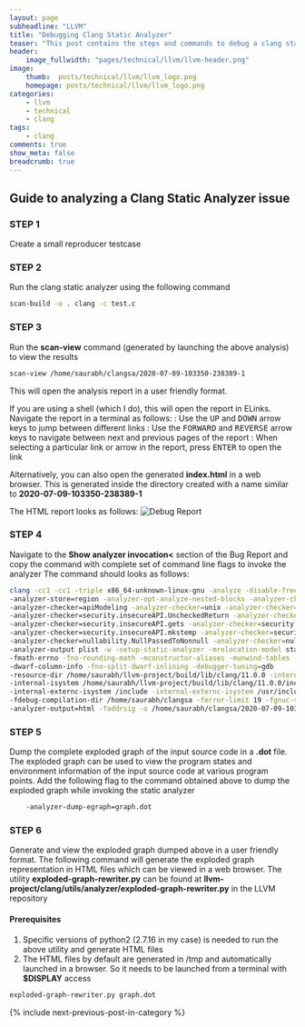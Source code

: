 ```yaml
---
layout: page
subheadline: "LLVM"
title: "Debugging Clang Static Analyzer"
teaser: "This post contains the steps and commands to debug a clang static analyzer issue. The contents of this post have been derived from various presentations and tutorials created by LLVM developers and conferences"
header:
    image_fullwidth: "pages/technical/llvm/llvm-header.png"
image:
    thumb:  posts/technical/llvm/llvm_logo.png
    homepage: posts/technical/llvm/llvm_logo.png
categories:
    - llvm
    - technical
    - clang
tags:
    - clang
comments: true
show_meta: false
breadcrumb: true
---
```


## Guide to analyzing a Clang Static Analyzer issue
### STEP 1
Create a small reproducer testcase 

### STEP 2
Run the clang static analyzer using the following command
~~~ bash
scan-build -o . clang -c test.c
~~~

### STEP 3
Run the **scan-view** command (generated by launching the above analysis) to view the results
~~~ bash
scan-view /home/saurabh/clangsa/2020-07-09-103350-238389-1
~~~
This will open the analysis report in a user friendly format.

If you are using a shell (which I do), this will open the report in ELinks. Navigate the report in a terminal as follows:
  : Use the <kbd>UP</kbd> and <kbd>DOWN</kbd> arrow keys to jump between different links
  : Use the <kbd>FORWARD</kbd> and <kbd>REVERSE</kbd> arrow keys to navigate between next and previous pages of the report
  : When selecting a particular link or arrow in the report, press <kbd>ENTER</kbd> to open the link

Alternatively, you can also open the generated **index.html** in a web browser. This is generated inside the directory created with a name similar to **2020-07-09-103350-238389-1**

The HTML report looks as follows:
![Debug Report]({{site.urlimg}}posts\technical\llvm\clangsa-debugging\DebugReport.PNG)

### STEP 4
Navigate to the **Show analyzer invocation<** section of the Bug Report and copy the command with complete set of command line flags to invoke the analyzer
The command should looks as follows:
~~~ bash
clang -cc1 -cc1 -triple x86_64-unknown-linux-gnu -analyze -disable-free -main-file-name test.c 
-analyzer-store=region -analyzer-opt-analyze-nested-blocks -analyzer-checker=core 
-analyzer-checker=apiModeling -analyzer-checker=unix -analyzer-checker=deadcode 
-analyzer-checker=security.insecureAPI.UncheckedReturn -analyzer-checker=security.insecureAPI.getpw 
-analyzer-checker=security.insecureAPI.gets -analyzer-checker=security.insecureAPI.mktemp 
-analyzer-checker=security.insecureAPI.mkstemp -analyzer-checker=security.insecureAPI.vfork 
-analyzer-checker=nullability.NullPassedToNonnull -analyzer-checker=nullability.NullReturnedFromNonnull 
-analyzer-output plist -w -setup-static-analyzer -mrelocation-model static -mframe-pointer=all 
-fmath-errno -fno-rounding-math -mconstructor-aliases -munwind-tables -target-cpu x86-64 
-dwarf-column-info -fno-split-dwarf-inlining -debugger-tuning=gdb 
-resource-dir /home/saurabh/llvm-project/build/lib/clang/11.0.0 -internal-isystem /usr/local/include 
-internal-isystem /home/saurabh/llvm-project/build/lib/clang/11.0.0/include 
-internal-externc-isystem /include -internal-externc-isystem /usr/include 
-fdebug-compilation-dir /home/saurabh/clangsa -ferror-limit 19 -fgnuc-version=4.2.1 
-analyzer-output=html -faddrsig -o /home/saurabh/clangsa/2020-07-09-103350-238389-1 -x c test.c
~~~

### STEP 5
Dump the complete exploded graph of the input source code in a **.dot** file. The exploded graph can be used to view the program states and environment information of the input source code at various program points.
Add the following flag to the command obtained above to dump the exploded graph while invoking the static analyzer
~~~ bash
    -analyzer-dump-egraph=graph.dot
~~~

### STEP 6
Generate and view the exploded graph dumped above in a user friendly format. The following command will generate the exploded graph representation in HTML files which can be viewed in a web browser. The utility **exploded-graph-rewriter.py** can be found at **llvm-project/clang/utils/analyzer/exploded-graph-rewriter.py** in the LLVM repository

#### Prerequisites
1. Specific versions of python2 (2.7.16 in my case) is needed to run the above utility and generate HTML files
2. The HTML files by default are generated in /tmp and automatically launched in a browser. So it needs to be launched from a terminal with **$DISPLAY** access

~~~ bash 
exploded-graph-rewriter.py graph.dot
~~~


{% include next-previous-post-in-category %}
